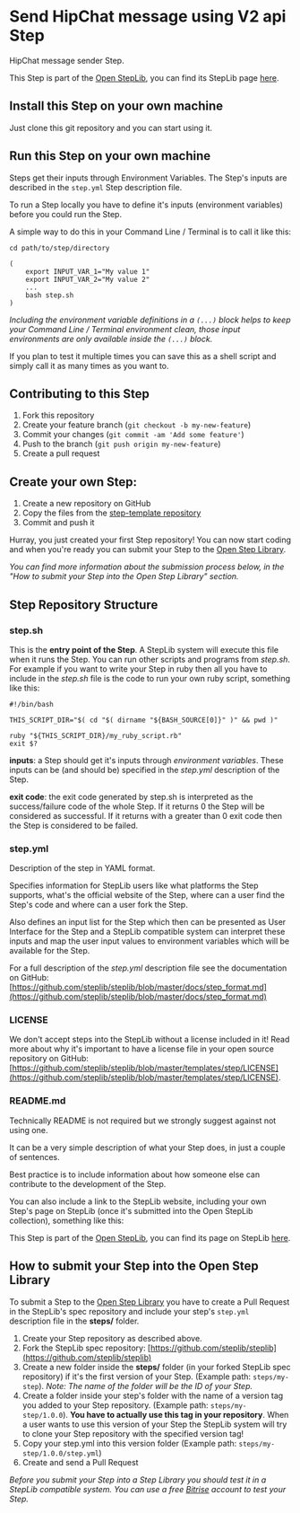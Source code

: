 Send HipChat message using V2 api Step
=======

HipChat message sender Step.


This Step is part of the [Open StepLib](http://www.steplib.com/), you can find its StepLib page [here](http://www.steplib.com/step/hipchat).


## Install this Step on your own machine

Just clone this git repository and you can start using it.


## Run this Step on your own machine

Steps get their inputs through Environment Variables.
The Step's inputs are described in the `step.yml` Step
description file.

To run a Step locally you have to define it's
inputs (environment variables) before you could run
the Step.

A simple way to do this in your Command Line / Terminal
is to call it like this:

	cd path/to/step/directory

    (
    	export INPUT_VAR_1="My value 1"
    	export INPUT_VAR_2="My value 2"
    	...
    	bash step.sh
    )

*Including the environment variable definitions
in a `(...)` block helps to keep your
Command Line / Terminal environment clean, those
input environments are only available
inside the `(...)` block.*

If you plan to test it multiple times you can
save this as a shell script
and simply call it as many times as you want to.


## Contributing to this Step

1. Fork this repository
2. Create your feature branch (`git checkout -b my-new-feature`)
3. Commit your changes (`git commit -am 'Add some feature'`)
4. Push to the branch (`git push origin my-new-feature`)
5. Create a pull request


## Create your own Step:

1. Create a new repository on GitHub
2. Copy the files from the [step-template repository](https://github.com/steplib/step-template)
3. Commit and push it

Hurray, you just created your first Step repository!
You can now start coding and when you're ready
you can submit your Step to the [Open Step Library](http://www.steplib.com/).

*You can find more information about the submission process below,
in the "How to submit your Step into the Open Step Library" section.*


## Step Repository Structure

### step.sh

This is the **entry point of the Step**. A StepLib
system will execute this file when it runs the Step.
You can run other scripts and programs from
*step.sh*. For example if you want to write your
Step in ruby then all you have to include in the *step.sh*
file is the code to run your own ruby script,
something like this:

    #!/bin/bash

    THIS_SCRIPT_DIR="$( cd "$( dirname "${BASH_SOURCE[0]}" )" && pwd )"

    ruby "${THIS_SCRIPT_DIR}/my_ruby_script.rb"
    exit $?


**inputs**: a Step should get it's inputs through
*environment variables*. These inputs can be (and should be)
specified in the *step.yml* description of the Step.

**exit code**: the exit code generated by step.sh
is interpreted as the success/failure code of the whole Step.
If it returns 0 the Step will be considered as successful.
If it returns with a greater than 0 exit code then
the Step is considered to be failed.


### step.yml

Description of the step in YAML format.

Specifies information for StepLib users like what platforms
the Step supports, what's the official website of the
Step, where can a user find the Step's code and
where can a user fork the Step.

Also defines an input list for the Step which then
can be presented as User Interface for the Step
and a StepLib compatible system can interpret these
inputs and map the user input values to
environment variables which will be available for the Step.

For a full description of the *step.yml* description
file see the documentation on GitHub: [https://github.com/steplib/steplib/blob/master/docs/step_format.md](https://github.com/steplib/steplib/blob/master/docs/step_format.md)


### LICENSE

We don't accept steps into the StepLib without a license included in it!
Read more about why it's important to have a license file
in your open source repository on GitHub: [https://github.com/steplib/steplib/blob/master/templates/step/LICENSE](https://github.com/steplib/steplib/blob/master/templates/step/LICENSE).


### README.md

Technically README is not required but we strongly suggest
against not using one.

It can be a very simple description of what your Step does,
in just a couple of sentences.

Best practice is to include information about how
someone else can contribute to the development of the Step.

You can also include a link to the StepLib website, including your
own Step's page on StepLib (once it's submitted
into the Open StepLib collection), something like this:

This Step is part of the [Open StepLib](http://www.steplib.com/),
you can find its page on StepLib [here](http://www.steplib.com/step/your-step-id).


## How to submit your Step into the Open Step Library

To submit a Step to the [Open Step Library](http://www.steplib.com/)
you have to create a Pull Request in the StepLib's spec repository
and include your step's `step.yml` description file
in the **steps/** folder.

1. Create your Step repository as described above.
2. Fork the StepLib spec repository: [https://github.com/steplib/steplib](https://github.com/steplib/steplib)
3. Create a new folder inside the **steps/** folder (in your forked StepLib spec repository) if it's the first version of your Step. (Example path: `steps/my-step`). *Note: The name of the folder will be the ID of your Step.*
4. Create a folder inside your step's folder with the name of a version tag you added to your Step repository. (Example path: `steps/my-step/1.0.0`). **You have to actually use this tag in your repository**. When a user wants to use this version of your Step the StepLib system will try to clone your Step repository with the specified version tag!
5. Copy your step.yml into this version folder (Example path: `steps/my-step/1.0.0/step.yml`)
6. Create and send a Pull Request

*Before you submit your Step into a Step Library you should test it in a StepLib compatible system.
You can use a free [Bitrise](http://www.bitrise.io/) account to test your Step.*
